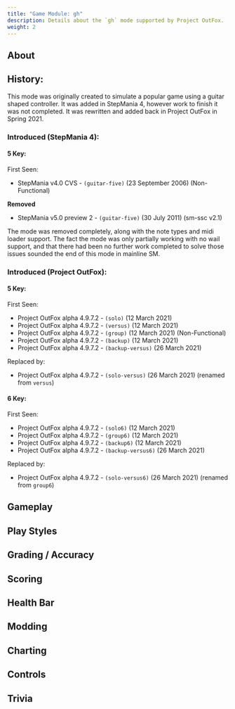 ```yaml
---
title: "Game Module: gh"
description: Details about the `gh` mode supported by Project OutFox.
weight: 2
---
```



<!--
insert picture of gameplay 
-->

## About

## History:

This mode was originally created to simulate a popular game using a guitar shaped controller. It was added in StepMania 4, however work to finish it was not completed. It was rewritten and added back in Project OutFox in Spring 2021.

### Introduced (StepMania 4):
#### 5 Key:

First Seen:
 * StepMania v4.0 CVS - ``(guitar-five)`` (23 September 2006) (Non-Functional)

**Removed**
 * StepMania v5.0 preview 2 - ``(guitar-five)`` (30 July 2011) (sm-ssc v2.1)

The mode was removed completely, along with the note types and midi loader support. The fact the mode was only partially working with no wail support, and that there had been no further work completed to solve those issues sounded the end of this mode in mainline SM.


### Introduced (Project OutFox):
#### 5 Key:

First Seen:
 * Project OutFox alpha 4.9.7.2 - ``(solo)`` (12 March 2021)
 * Project OutFox alpha 4.9.7.2 - ``(versus)`` (12 March 2021)
 * Project OutFox alpha 4.9.7.2 - ``(group)`` (12 March 2021) (Non-Functional)
 * Project OutFox alpha 4.9.7.2 - ``(backup)`` (12 March 2021)
 * Project OutFox alpha 4.9.7.2 - ``(backup-versus)`` (26 March 2021)

Replaced by:
 * Project OutFox alpha 4.9.7.2 - ``(solo-versus)`` (26 March 2021) (renamed from ``versus``)

#### 6 Key:

First Seen:
 * Project OutFox alpha 4.9.7.2 - ``(solo6)`` (12 March 2021)
 * Project OutFox alpha 4.9.7.2 - ``(group6)`` (12 March 2021)
 * Project OutFox alpha 4.9.7.2 - ``(backup6)`` (12 March 2021)
 * Project OutFox alpha 4.9.7.2 - ``(backup-versus6)`` (26 March 2021)

Replaced by:
 * Project OutFox alpha 4.9.7.2 - ``(solo-versus6)`` (26 March 2021) (renamed from ``group6``)


## Gameplay

## Play Styles

## Grading / Accuracy

## Scoring

## Health Bar

## Modding

## Charting

## Controls

## Trivia
